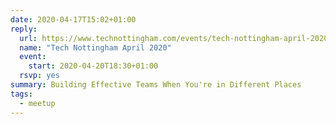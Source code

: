 ```yaml
---
date: 2020-04-17T15:02+01:00
reply:
  url: https://www.technottingham.com/events/tech-nottingham-april-2020
  name: "Tech Nottingham April 2020"
  event:
    start: 2020-04-20T18:30+01:00
  rsvp: yes
summary: Building Effective Teams When You're in Different Places
tags:
  - meetup
---
```

